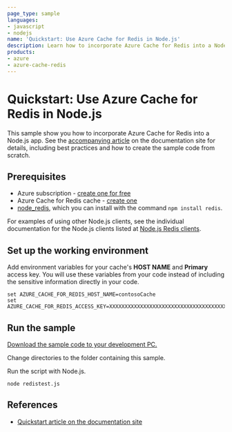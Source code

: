 ```yaml
---
page_type: sample
languages:
- javascript
- nodejs
name: 'Quickstart: Use Azure Cache for Redis in Node.js'
description: Learn how to incorporate Azure Cache for Redis into a Node.js app.
products:
- azure
- azure-cache-redis
---
```

# Quickstart: Use Azure Cache for Redis in Node.js

This sample show you how to incorporate Azure Cache for Redis into a Node.js app. See the [accompanying article](https://docs.microsoft.com/azure/azure-cache-for-redis/cache-nodejs-get-started) on the documentation site for details, including best practices and how to create the sample code from scratch.

## Prerequisites

- Azure subscription - [create one for free](https://azure.microsoft.com/free/)
- Azure Cache for Redis cache - [create one](https://docs.microsoft.com/azure/azure-cache-for-redis/quickstart-create-redis)
- [node_redis](https://github.com/mranney/node_redis), which you can install with the command `npm install redis`.

For examples of using other Node.js clients, see the individual documentation for the Node.js clients listed at [Node.js Redis clients](https://redis.io/clients#nodejs).

## Set up the working environment

Add environment variables for your cache's **HOST NAME** and **Primary** access key. You will use these variables from your code instead of including the sensitive information directly in your code.

```
set AZURE_CACHE_FOR_REDIS_HOST_NAME=contosoCache
set AZURE_CACHE_FOR_REDIS_ACCESS_KEY=XXXXXXXXXXXXXXXXXXXXXXXXXXXXXXXXXXXXXXXXXXXX
```

## Run the sample

[Download the sample code to your development PC.](/README.md#get-the-samples)

Change directories to the folder containing this sample.

Run the script with Node.js.

```
node redistest.js
```

## References

* [Quickstart article on the documentation site](https://docs.microsoft.com/azure/azure-cache-for-redis/cache-nodejs-get-started)
